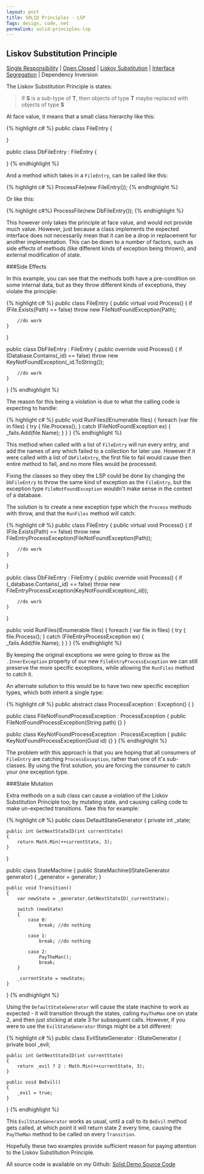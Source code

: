 ```yaml
---
layout: post
title: SOLID Principles - LSP
Tags: design, code, net
permalink: solid-principles-lsp
---
```


## Liskov Substitution Principle

[Single Responsibility][blog-solid-srp] | [Open Closed][blog-solid-ocp] | [Liskov Substitution][blog-solid-lsp] | [Interface Segregation][blog-solid-isp] | Dependency Inversion

The Liskov Substitution Principle is states:

> If **S** is a sub-type of **T**, then objects of type **T** maybe replaced with objects of type **S**

At face value, it means that a small class hierarchy like this:

{% highlight c# %}
public class FileEntry
{

}

public class DbFileEntry : FileEntry
{

}
{% endhighlight %}

And a method which takes in a `FileEntry`, can be called like this:

{% highlight c# %}
ProcessFile(new FileEntry());
{% endhighlight %}

Or like this:

{% highlight c#%}
ProcessFile(new DbFileEntry());
{% endhighlight %}

This however only takes the principle at face value, and would not provide much value.  However, just because a class implements the expected interface does not necessarily mean that it can be a drop in replacement for another implementation.  This can be down to a number of factors, such as side effects of methods (like different kinds of exception being thrown), and external modification of state.

###Side Effects

In this example, you can see that the methods both have a pre-condition on some internal data, but as they throw different kinds of exceptions, they violate the principle:

{% highlight c# %}
public class FileEntry
{
	public virtual void Process()
	{
		if (File.Exists(Path) == false)
			throw new FileNotFoundException(Path);

		//do work
	}
}

public class DbFileEntry : FileEntry
{
	public override void Process()
	{
		if (Database.Contains(_id) == false)
			throw new KeyNotFoundException(_id.ToString());

		//do work
	}
}
{% endhighlight %}

The reason for this being a violation is due to what the calling code is expecting to handle:

{% highlight c# %}
public void RunFiles(IEnumerable<FileEntry> files)
{
	foreach (var file in files)
	{
		try
		{
			file.Process();
		}
		catch (FileNotFoundException ex)
		{
			_fails.Add(file.Name);
		}
	}
}
{% endhighlight %}

This method when called with a list of `FileEntry` will run every entry, and add the names of any which failed to a collection for later use.  However if it were called with a list of `DbFileEntry`, the first file to fail would cause then entire method to fail, and no more files would be processed.

Fixing the classes so they obey the LSP could be done by changing the `DbFileEntry` to throw the same kind of exception as the `FileEntry`, but the exception type `FileNotFoundException` wouldn't make sense in the context of a database.

The solution is to create a new exception type which the `Process` methods with throw, and that the `RunFiles` method will catch:

{% highlight c# %}
public class FileEntry
{
	public virtual void Process()
	{
		if (File.Exists(Path) == false)
			throw new FileEntryProcessException(FileNotFoundException(Path));

		//do work
	}
}

public class DbFileEntry : FileEntry
{
	public override void Process()
	{
		if (_database.Contains(_id) == false)
			throw new FileEntryProcessException(KeyNotFoundException(_id));

		//do work
	}
}

public void RunFiles(IEnumerable<FileEntry> files)
{
	foreach ( var file in files)
	{
		try
		{
			file.Process();
		}
		catch (FileEntryProcessException ex)
		{
			_fails.Add(file.Name);
		}
	}
}
{% endhighlight %}

By keeping the original exceptions we were going to throw as the `.InnerException` property of our new `FileEntryProcessException` we can still preserve the more specific exceptions, while allowing the `RunFiles` method to catch it.

An alternate solution to this would be to have two new specific exception types, which both inherit a single type:

{% highlight c# %}
public abstract class ProcessException : Exception()
{
}

public class FileNotFoundProcessException : ProcessException
{
	public FileNotFoundProcessException(String path)
	{}
}

public class KeyNotFoundProcessException : ProcessException
{
	public KeyNotFoundProcessException(Guid id)
	{}
}
{% endhighlight %}

The problem with this approach is that you are hoping that all consumers of `FileEntry` are catching `ProcessException`, rather than one of it's sub-classes.  By using the first solution, you are forcing the consumer to catch your one exception type.

###State Mutation

Extra methods on a sub class can cause a violation of the Liskov Substitution Principle too; by mutating state, and causing calling code to make un-expected transitions.  Take this for example:

{% highlight c# %}
public class DefaultStateGenerator
{
	private int _state;

	public int GetNextStateID(int currentState)
	{
		return Math.Min(++currentState, 3);
	}
}

public class StateMachine
{
	public StateMachine(IStateGenerator generator)
	{
		_generator = generator;
	}

	public void Transition()
	{
		var newState = _generator.GetNextStateID(_currentState);

		switch (newState)
		{
			case 0:
				break; //do nothing

			case 1:
				break; //do nothing

			case 2:
				PayTheMan();
				break;
		}

		_currentState = newState;
	}
}
{% endhighlight %}

Using the `DefaultStateGenerator` will cause the state machine to work as expected - it will transition through the states, calling `PayTheMan` one on state 2, and then just sticking at state 3 for subsequent calls.  However, if you were to use the `EvilStateGenerator` things might be a bit different:

{% highlight c# %}
public class EvilStateGenerator : IStateGenerator
{
	private bool _evil;

	public int GetNextStateID(int currentState)
	{
		return _evil ? 2 : Math.Min(++currentState, 3);
	}

	public void BeEvil()
	{
		_evil = true;
	}
}
{% endhighlight %}

This `EvilStateGenerator` works as usual, until a call to its `BeEvil` method gets called, at which point it will return state 2 every time, causing the `PayTheMan` method to be called on every `Transition`.

Hopefully these two examples provide sufficient reason for paying attention to the Liskov Substitution Principle.

All source code is available on my Github: [Solid.Demo Source Code][solid-demo-repo]

[blog-solid-srp]: http://andydote.co.uk/solid-principles-srp
[blog-solid-ocp]: http://andydote.co.uk/solid-principles-ocp
[blog-solid-lsp]: http://andydote.co.uk/solid-principles-lsp
[blog-solid-isp]: http://andydote.co.uk/solid-principles-isp
[solid-demo-repo]: https://github.com/Pondidum/Solid.Demo
